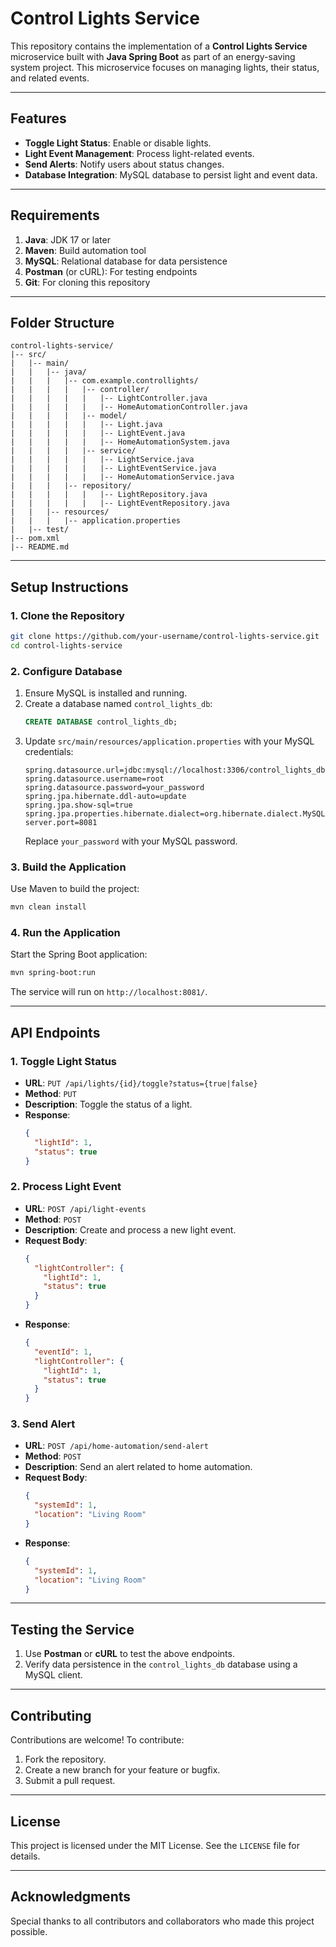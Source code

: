 # Control Lights Service

This repository contains the implementation of a **Control Lights Service** microservice built with **Java Spring Boot** as part of an energy-saving system project. This microservice focuses on managing lights, their status, and related events.

---

## Features
- **Toggle Light Status**: Enable or disable lights.
- **Light Event Management**: Process light-related events.
- **Send Alerts**: Notify users about status changes.
- **Database Integration**: MySQL database to persist light and event data.

---

## Requirements

1. **Java**: JDK 17 or later
2. **Maven**: Build automation tool
3. **MySQL**: Relational database for data persistence
4. **Postman** (or cURL): For testing endpoints
5. **Git**: For cloning this repository

---

## Folder Structure

```
control-lights-service/
|-- src/
|   |-- main/
|   |   |-- java/
|   |   |   |-- com.example.controllights/
|   |   |   |   |-- controller/
|   |   |   |   |   |-- LightController.java
|   |   |   |   |   |-- HomeAutomationController.java
|   |   |   |   |-- model/
|   |   |   |   |   |-- Light.java
|   |   |   |   |   |-- LightEvent.java
|   |   |   |   |   |-- HomeAutomationSystem.java
|   |   |   |   |-- service/
|   |   |   |   |   |-- LightService.java
|   |   |   |   |   |-- LightEventService.java
|   |   |   |   |   |-- HomeAutomationService.java
|   |   |   |-- repository/
|   |   |   |   |   |-- LightRepository.java
|   |   |   |   |   |-- LightEventRepository.java
|   |   |-- resources/
|   |   |   |-- application.properties
|   |-- test/
|-- pom.xml
|-- README.md
```

---

## Setup Instructions

### 1. Clone the Repository

```bash
git clone https://github.com/your-username/control-lights-service.git
cd control-lights-service
```

### 2. Configure Database

1. Ensure MySQL is installed and running.
2. Create a database named `control_lights_db`:
   ```sql
   CREATE DATABASE control_lights_db;
   ```
3. Update `src/main/resources/application.properties` with your MySQL credentials:
   ```properties
   spring.datasource.url=jdbc:mysql://localhost:3306/control_lights_db
   spring.datasource.username=root
   spring.datasource.password=your_password
   spring.jpa.hibernate.ddl-auto=update
   spring.jpa.show-sql=true
   spring.jpa.properties.hibernate.dialect=org.hibernate.dialect.MySQLDialect
   server.port=8081
   ```
   Replace `your_password` with your MySQL password.

### 3. Build the Application

Use Maven to build the project:
```bash
mvn clean install
```

### 4. Run the Application

Start the Spring Boot application:
```bash
mvn spring-boot:run
```

The service will run on `http://localhost:8081/`.

---

## API Endpoints

### **1. Toggle Light Status**
- **URL**: `PUT /api/lights/{id}/toggle?status={true|false}`
- **Method**: `PUT`
- **Description**: Toggle the status of a light.
- **Response**:
  ```json
  {
    "lightId": 1,
    "status": true
  }
  ```

### **2. Process Light Event**
- **URL**: `POST /api/light-events`
- **Method**: `POST`
- **Description**: Create and process a new light event.
- **Request Body**:
  ```json
  {
    "lightController": {
      "lightId": 1,
      "status": true
    }
  }
  ```
- **Response**:
  ```json
  {
    "eventId": 1,
    "lightController": {
      "lightId": 1,
      "status": true
    }
  }
  ```

### **3. Send Alert**
- **URL**: `POST /api/home-automation/send-alert`
- **Method**: `POST`
- **Description**: Send an alert related to home automation.
- **Request Body**:
  ```json
  {
    "systemId": 1,
    "location": "Living Room"
  }
  ```
- **Response**:
  ```json
  {
    "systemId": 1,
    "location": "Living Room"
  }
  ```

---

## Testing the Service

1. Use **Postman** or **cURL** to test the above endpoints.
2. Verify data persistence in the `control_lights_db` database using a MySQL client.

---

## Contributing

Contributions are welcome! To contribute:
1. Fork the repository.
2. Create a new branch for your feature or bugfix.
3. Submit a pull request.

---

## License
This project is licensed under the MIT License. See the `LICENSE` file for details.

---

## Acknowledgments
Special thanks to all contributors and collaborators who made this project possible.

